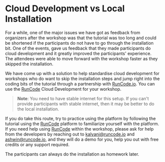 # Cloud Development vs Local Installation
For a while, one of the major issues we have got as feedback from organizers after the workshop was that
the tutorial was too long and could be shortened if the participants do not have to go through the installation
bit. One of the events, gave us feedback that they made participants do cloud development and it greatly 
improved the participants' experience. The attendees were able to move forward with the workshop faster as they
skipped the installation.

We have come up with a solution to help standardise cloud development for workshops who do want to skip the 
installation steps and jump right into the coding bits of the tutorial through a partnership with 
[RunCode.io](https://runcode.io/). You can use the [RunCode](https://runcode.io/) Cloud Development for your
workshop. 

> **Note**: You need to have stable internet for this setup. If you can't provide participants with
stable internet, then it may be better to do the local installation.

If you do take this route, try to practice using the platform by following the tutorial using the 
[RunCode](https://runcode.io/) platform to familiarize yourself with the platform. If you need help using 
[RunCode](https://runcode.io/) within the workshop, please ask for help from the developers by reaching out to 
kalyani@runcode.io and ashwin@runcode.io, and they will do a demo for you, help you out with free credits or any 
support required.

The participants can always do the installation as homework later.